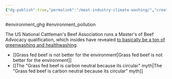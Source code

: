 ```yaml
---
{"dg-publish":true,"permalink":"/meat-industry-climate-washing/","created":"2025-10-23T17:42:47.423+01:00","updated":"2025-10-23T18:06:08.713+01:00"}
---
```


#environment_ghg #environment_pollution 

The US National Cattleman's Beef Association runs a Master's of Beef Advocacy qualification, which insides have revealed [to basically be a ton of greenwashing and healthwashing](https://www.theguardian.com/environment/2023/may/03/beef-industry-public-relations-messaging-machine).

- [[Grass fed beef is not better for the environment\|Grass fed beef is not better for the environment]]
- [[The "Grass fed beef is carbon neutral because its circular" myth\|The "Grass fed beef is carbon neutral because its circular" myth]]